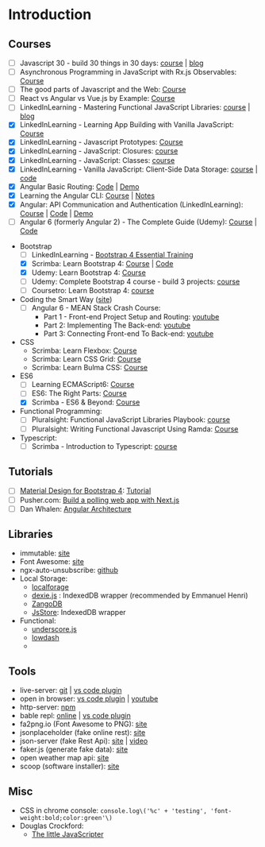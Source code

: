 # Introduction

## Courses

* [ ] Javascript 30 - build 30 things in 30 days: [course](https://javascript30.com/) \| [blog](https://medium.com/employbl/30-things-i-learned-from-javascript-30-fa37d554bfca)
* [ ] Asynchronous Programming in JavaScript with Rx.js Observables: [Course](https://app.pluralsight.com/library/courses/asynchronous-javascript-rxjs-observables/table-of-contents)
* [ ] The good parts of Javascript and the Web: [Course](https://www.linkedin.com/learning/the-good-parts-of-javascript-and-the-web/scope)
* [ ] React vs Angular vs Vue.js by Example: [Course](https://www.udemy.com/react-vs-angular-vs-vuejs-by-example/learn/v4/overview)
* [ ] LinkedInLearning - Mastering Functional JavaScript Libraries: [course](https://www.linkedin.com/learning/mastering-functional-javascript-libraries) \| [blog](http://www.zsoltnagy.eu/)
* [x] LinkedInLearning - Learning App Building with Vanilla JavaScript: [Course](https://www.linkedin.com/learning/learning-app-building-with-vanilla-javascript)
* [x] LinkedInLearning - Javascript Prototypes: [Course](https://www.linkedin.com/learning/javascript-prototypes)
* [x] LinkedInLearning - JavaScript: Closures: [course](https://www.linkedin.com/learning/javascript-closures)
* [x] LinkedInLearning - JavaScript: Classes: [course](https://www.linkedin.com/learning/javascript-classes-2)
* [x] LinkedInLearning - Vanilla JavaScript: Client-Side Data Storage: [course](https://www.linkedin.com/learning/vanilla-javascript-client-side-data-storage) \| [code](https://1drv.ms/f/s!Ald4NWZmTvEcnrx96zYSBt6UVRvBeA)
* [x] Angular Basic Routing: [Code](https://github.com/kozigh01/angular-basic-routing) \| [Demo](https://stackblitz.com/github/kozigh01/angular-basic-routing)  
* [x] Learning the Angular CLI: [Course](https://www.linkedin.com/learning/learning-the-angular-cli-2) \| [Notes](https://gist.github.com/kozigh01/37b52fc1362da677b953c957178ee703)  
* [x] Angular: API Communication and Authentication \(LinkedInLearning\): [Course](https://www.linkedin.com/learning/angular-api-communication-and-authentication) \| [Code](https://github.com/kozigh01/AngularAPICommAndAuth) \| [Demo](https://stackblitz.com/github/kozigh01/AngularAPICommAndAuth/tree/master/my-app)  
* [ ] Angular 6 \(formerly Angular 2\) - The Complete Guide \(Udemy\): [Course](https://www.udemy.com/the-complete-guide-to-angular-2/learn/v4/overview) \| [Code](https://github.com/kozigh01/AngularAPICommAndAuth)
* Bootstrap
  * [ ] ​LinkedInLearning - [Bootstrap 4 Essential Training](https://www.linkedin.com/learning/bootstrap-4-essential-training)​
  * [x] Scrimba: Learn Bootstrap 4: [Course](https://scrimba.com/g/gbootstrap4) \| [Code](https://github.com/kozigh01/scrimba_learn_bootstrap_4)
  * [x] Udemy: Learn Bootstrap 4: [Course](https://www.udemy.com/learn-bootstrap-4-by-example/learn/v4/content)
  * [ ] ​Udemy: Complete Bootstrap 4 course - build 3 projects​: [course](https://www.udemy.com/bootstrap-4-tutorials/learn/v4/overview)
  * [ ] ​Coursetro: Learn Bootstrap 4​: [course](https://coursetro.com/posts/code/130/Learn-Bootstrap-4-Final-in-2018-with-our-Free-Crash-Course)
* Coding the Smart Way \([site](https://codingthesmartway.com/)\)
  * [ ] Angular 6 - MEAN Stack Crash Course:
    * Part 1 - Front-end Project Setup and Routing: [youtube](https://codingthesmartway.com/angular-6-mean-stack-crash-course-part-1-front-end-project-setup-and-routing/)​
    * Part 2: Implementing The Back-end: [youtube](https://www.youtube.com/watch?v=a30flH_q5-A)​
    * Part 3: Connecting Front-end To Back-end: [youtube](https://www.youtube.com/watch?v=HTqghYMRrtA)​
* CSS
  * Scrimba: Learn Flexbox: [Course](https://scrimba.com/g/gflexbox)
  * Scrimba: Learn CSS Grid: [Course](https://scrimba.com/g/gR8PTE)
  * Scrimba: Learn Bulma CSS: [Course](https://scrimba.com/g/gbulma)
* ES6
  * [ ] Learning ECMAScript6: [Course](https://www.linkedin.com/learning/learning-ecmascript-6)
  * [ ] ES6: The Right Parts: [Course](https://www.linkedin.com/learning/es6-the-right-parts)
  * [x] ​Scrimba - ES6 & Beyond: [Course](https://scrimba.com/playlist/p4Mrt9)
* Functional Programming:
  * [ ] Pluralsight: Functional JavaScript Libraries Playbook: [course](https://app.pluralsight.com/library/courses/functional-javascript-libraries-playbook/table-of-contents)
  * [ ] Pluralsight: Writing Functional Javascript Using Ramda: [Course](https://app.pluralsight.com/library/courses/javascript-ramda-functional/table-of-contents)
* Typescript:
  * [ ] Scrimba - Introduction to Typescript: [course](https://scrimba.com/g/gintrototypescript)

## Tutorials

* [ ] [Material Design for Bootstrap 4](https://mdbootstrap.com/): [Tutorial](https://mdbootstrap.com/bootstrap-tutorial/)  
* [ ] Pusher.com: [Build a polling web app with Next.js](https://pusher.com/tutorials/polling-web-app-nextjs)  
* [ ] Dan Whalen: [Angular Architecture](https://docs.google.com/presentation/d/1p-b06uKuL4swn7DKKJKPTVgAomO6Qjh6uUeOFdzRpmw/edit#slide=id.g37900083ac_0_0)

## Libraries

* immutable: [site](https://facebook.github.io/immutable-js/)
* Font Awesome: [site](https://fontawesome.com/)
* ngx-auto-unsubscribe: [github](https://github.com/NetanelBasal/ngx-auto-unsubscribe)
* Local Storage:
  * [localforage](https://localforage.github.io/localForage/)
  * [dexie.js](http://dexie.org/) : IndexedDB wrapper \(recommended by Emmanuel Henri\)
  * [ZangoDB](https://github.com/erikolson186/zangodb)
  * [JsStore](http://jsstore.net/): IndexedDB wrapper
* Functional:
  * [underscore.js](https://underscorejs.org/)
  * [lowdash](https://lodash.com/)
  * 

## Tools

* live-server: [git](https://www.npmjs.com/package/live-server) \| [vs code plugin](https://marketplace.visualstudio.com/items?itemName=ritwickdey.LiveServer)
* open in browser: [vs code plugin](https://marketplace.visualstudio.com/items?itemName=techer.open-in-browser) \| [youtube](https://www.youtube.com/watch?v=T8DrI6K8ArE)
* http-server: [npm](https://www.npmjs.com/package/http-server)
* bable repl: [online](http://babeljs.io/repl) \| [vs code plugin](https://marketplace.visualstudio.com/items?itemName=t-sauer.vscode-babel-repl)
* fa2png.io \(Font Awesome to PNG\): [site](http://fa2png.io/) 
* jsonplaceholder \(fake online rest\): [site](https://jsonplaceholder.typicode.com/)
* json-server \(fake Rest Api\): [site](https://github.com/typicode/json-server) \| [video](https://egghead.io/lessons/javascript-creating-demo-apis-with-json-server)
* faker.js \(generate fake data\): [site](https://github.com/marak/Faker.js/)
* open weather map api: [site](https://openweathermap.org/)
* scoop \(software installer\): [site](https://scoop.sh/)

## Misc

* CSS in chrome console:  `console.log\('%c' + 'testing', 'font-weight:bold;color:green'\)`
* Douglas Crockford:
  * [The little JavaScripter](http://crockford.com/javascript/little.html)

